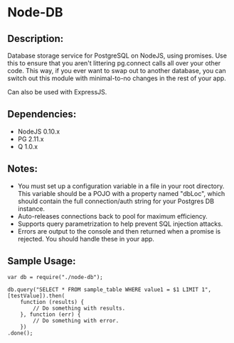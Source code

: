 # Node-DB

## Description:
Database storage service for PostgreSQL on NodeJS, using promises. Use this to ensure that you aren't littering pg.connect calls all over your other code. This way, if you ever want to swap out to another database, you can switch out this module with minimal-to-no changes in the rest of your app.

Can also be used with ExpressJS.

## Dependencies:
* NodeJS 0.10.x
* PG 2.11.x
* Q 1.0.x

## Notes:
* You must set up a configuration variable in a file in your root directory. This variable should be a POJO with a property named "dbLoc", which should contain the full connection/auth string for your Postgres DB instance.
* Auto-releases connections back to pool for maximum efficiency.
* Supports query parametrization to help prevent SQL injection attacks.
* Errors are output to the console and then returned when a promise is rejected. You should handle these in your app.

## Sample Usage:
```
var db = require("./node-db");

db.query("SELECT * FROM sample_table WHERE value1 = $1 LIMIT 1", [testValue]).then(
    function (results) {
        // Do something with results.
    }, function (err) {
        // Do something with error.
    })
.done();
```